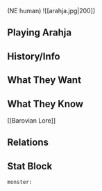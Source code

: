 (NE human)
![[arahja.jpg|200]]
## Playing Arahja

## History/Info

## What They Want

## What They Know
[[Barovian Lore]]

## Relations

## Stat Block

```statblock
monster:
```

```dataviewjs
```
